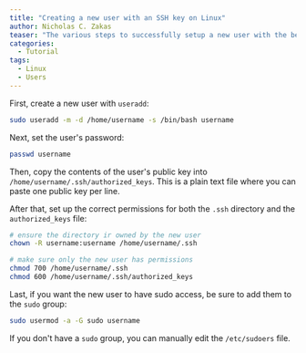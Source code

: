 ```yaml
---
title: "Creating a new user with an SSH key on Linux"
author: Nicholas C. Zakas
teaser: "The various steps to successfully setup a new user with the best security."
categories:
  - Tutorial
tags:
  - Linux
  - Users
---
```


First, create a new user with `useradd`:

```bash
sudo useradd -m -d /home/username -s /bin/bash username
```

Next, set the user's password:

```bash
passwd username
```

Then, copy the contents of the user's public key into `/home/username/.ssh/authorized_keys`. This is a plain text file where you can paste one public key per line.

After that, set up the correct permissions for both the `.ssh` directory and the `authorized_keys` file:

```bash
# ensure the directory ir owned by the new user
chown -R username:username /home/username/.ssh

# make sure only the new user has permissions
chmod 700 /home/username/.ssh
chmod 600 /home/username/.ssh/authorized_keys
```

Last, if you want the new user to have sudo access, be sure to add them to the `sudo` group:

```bash
sudo usermod -a -G sudo username
```

If you don't have a `sudo` group,  you can manually edit the `/etc/sudoers` file.
